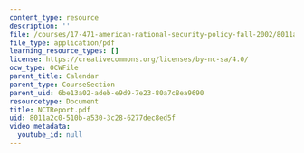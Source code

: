 ```yaml
---
content_type: resource
description: ''
file: /courses/17-471-american-national-security-policy-fall-2002/8011a2c0510ba5303c286277dec8ed5f_NCTReport.pdf
file_type: application/pdf
learning_resource_types: []
license: https://creativecommons.org/licenses/by-nc-sa/4.0/
ocw_type: OCWFile
parent_title: Calendar
parent_type: CourseSection
parent_uid: 6be13a02-adeb-e9d9-7e23-80a7c8ea9690
resourcetype: Document
title: NCTReport.pdf
uid: 8011a2c0-510b-a530-3c28-6277dec8ed5f
video_metadata:
  youtube_id: null
---
```


